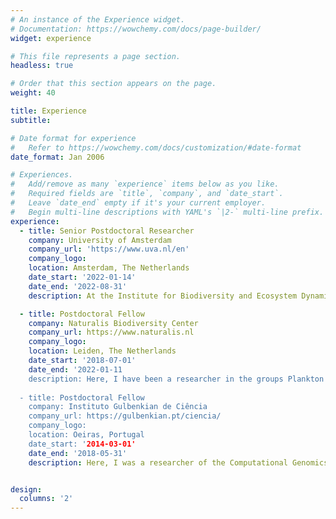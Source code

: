 ```yaml
---
# An instance of the Experience widget.
# Documentation: https://wowchemy.com/docs/page-builder/
widget: experience

# This file represents a page section.
headless: true

# Order that this section appears on the page.
weight: 40

title: Experience
subtitle:

# Date format for experience
#   Refer to https://wowchemy.com/docs/customization/#date-format
date_format: Jan 2006

# Experiences.
#   Add/remove as many `experience` items below as you like.
#   Required fields are `title`, `company`, and `date_start`.
#   Leave `date_end` empty if it's your current employer.
#   Begin multi-line descriptions with YAML's `|2-` multi-line prefix.
experience:
  - title: Senior Postdoctoral Researcher
    company: University of Amsterdam
    company_url: 'https://www.uva.nl/en'
    company_logo: 
    location: Amsterdam, The Netherlands
    date_start: '2022-01-14'
    date_end: '2022-08-31'
    description: At the Institute for Biodiversity and Ecosystem Dynamics (IBED) I did research and supervised MSc projects in    transcriptomics of shelled planktonic gastropods under past, present and future CO2.

  - title: Postdoctoral Fellow
    company: Naturalis Biodiversity Center
    company_url: https://www.naturalis.nl
    company_logo: 
    location: Leiden, The Netherlands
    date_start: '2018-07-01'
    date_end: '2022-01-11
    description: Here, I have been a researcher in the groups Plankton Diversity and Evolution and Marine Biodiversity. I have analysed multiple proteomics datasets from sea butterflies shells, to better understand the extracellular/molecular mechanisms that govern shell formation in this group of planktonic molluscs. I have also supervised two MSc research projects in bioinformatics.  
    
  - title: Postdoctoral Fellow
    company: Instituto Gulbenkian de Ciência
    company_url: https://gulbenkian.pt/ciencia/
    company_logo: 
    location: Oeiras, Portugal
    date_start: '2014-03-01'
    date_end: '2018-05-31'
    description: Here, I was a researcher of the Computational Genomics Laboratory. I used bacterial comparative genomics to trace the origin and evolution of the sporulation genetic machinery in Firmicutes across macroevolutionary timescales.


design:
  columns: '2'
---
```

